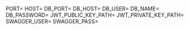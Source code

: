 PORT=
HOST=
DB_PORT=
DB_HOST=
DB_USER=
DB_NAME=
DB_PASSWORD=
JWT_PUBLIC_KEY_PATH=
JWT_PRIVATE_KEY_PATH=
SWAGGER_USER=
SWAGGER_PASS=
